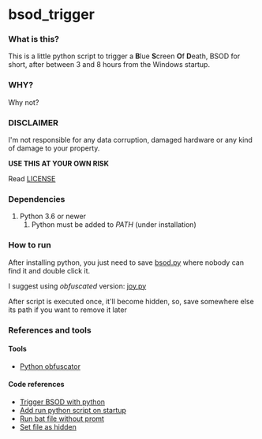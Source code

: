 # bsod_trigger

### What is this?

This is a little python script to trigger a 
**B**lue **S**creen **O**f **D**eath, BSOD for short, after between 3 and 8 
hours from the Windows startup.


### WHY?

Why not?


### DISCLAIMER

I'm not responsible for any data corruption, damaged hardware or any kind of 
damage to your property.

**USE THIS AT YOUR OWN RISK**

Read [LICENSE](LICENSE)


### Dependencies

1. Python 3.6 or newer
   1. Python must be added to _PATH_ (under installation)


### How to run

After installing python, you just need to save [bsod.py](bsod.py) 
where nobody can find it and double click it.

I suggest using _obfuscated_ version: [joy.py](joy.py)

After script is executed once, it'll become hidden, so, save somewhere else
its path if you want to remove it later


### References and tools

#### Tools

- [Python obfuscator](https://development-tools.net/python-obfuscator/process)

#### Code references

- [Trigger BSOD with python](https://stackoverflow.com/questions/11254763/is-there-a-way-in-windows-to-throw-a-bsod-on-demand-from-python)
- [Add run python script on startup](https://stackoverflow.com/questions/4438020/how-to-start-a-python-file-while-windows-starts)
- [Run bat file without promt](https://www.winhelponline.com/blog/run-bat-files-invisibly-without-displaying-command-prompt/)
- [Set file as hidden](https://stackoverflow.com/questions/43441883/how-can-i-make-a-file-hidden-on-windows)

